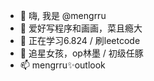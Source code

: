 
- 👋 嗨, 我是 @mengrru
- 👀 爱好写程序和画画，菜且瘾大
- 🌱 正在学习6.824 / 刷leetcode
- 💞️ 追星女孩，op林墨 / 初级任豚
- 📫 mengrru✨outlook

<!---
mengrru/mengrru is a ✨ special ✨ repository because its `README.md` (this file) appears on your GitHub profile.
You can click the Preview link to take a look at your changes.
--->
